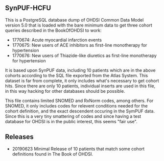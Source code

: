 ## SynPUF-HCFU

This is a PostgreSQL database dump of OHDSI Common Data Model
version 5.0 that is loaded with the bare minimum data to get
three cohort queries described in the BookOfOHDSI to work:

* 1770674: Acute myocardial infarction events
* 1770675: New users of ACE inhibitors as first-line monotherapy for hypertension
* 1770676: New users of Thiazide-like diuretics as first-line monotherapy for hypertension

It is based upon SynPUF data, including 10 patients which are
in the above cohorts according to the SQL file exported from 
the Atlas System. This dataset is far from complete, it only
includes what's necessary to get cohort hits. Since there are
only 10 patients, individual inserts are used in this file,
in this way hacking for other databases should be possible.

This file contains limited SNOMED and RxNorm codes, among
others. For SNOMED, it only includes codes for relevent 
conditions needed for the cohort definition, and the exact
descendent occuring in the SymPUF data. Since this is a very
tiny smattering of codes and since having a test database
for OHDSI is in the public interest, this seems "fair use".

## Releases

* 20190623 Minimal Release of 10 patients that match some
  cohort definitions found in The Book of OHDSI.

